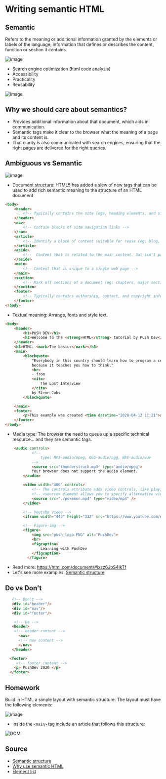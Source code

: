 # Writing semantic HTML

## Semantic

Refers to the meaning or additional information granted by the elements or labels of the language, information that defines or describes the content, function or section it contains.

![image](https://user-images.githubusercontent.com/36536646/79190140-1fa54c00-7de9-11ea-8d00-dd487cc1b330.png)

* Search engine optimization (html code analysis)
* Accessibility
* Practicality
* Reusability

![image](https://user-images.githubusercontent.com/36536646/79189977-bb828800-7de8-11ea-9147-53cf0ca4909d.png)

## Why we should care about semantics?

* Provides additional information about that document, which aids in communication.
* Semantic tags make it clear to the browser what the meaning of a page and its content is.
* That clarity is also communicated with search engines, ensuring that the right pages are delivered for the right queries.

## Ambiguous vs Semantic

![image](https://user-images.githubusercontent.com/36536646/79190057-ee2c8080-7de8-11ea-95e4-cee11d2c820b.png)

* Document structure: HTML5 has added a slew of new tags that can be used to add rich semantic meaning to the structure of an HTML document

```html
<body>
    <header>
        <!-- Typically contains the site logo, heading elements, and site navigation -->
    </header>
    <nav>
        <!-- Contain blocks of site navigation links -->
    </nav>
    <article>
        <!-- Identify a block of content suitable for reuse (eg: blog, article) -->
    </article>
    <aside>
        <!--  Content that is related to the main content. But isn't part of the primary flow of the page -->
    </aside>
    <main>
        <!-- Content that is unique to a single web page -->
    </main>
    <section>
        <!-- Mark off sections of a document (eg: chapters, major sections) -->
    </section>
    <footer>
        <!-- Typically contains authorship, contact, and copyright information -->
    </footer>
</body>
```
* Textual meaning: Arrange, fonts and style text.

```html
<body>
    <header>
        <h1>PUSH DEV</h1>
        <h2>Welcome to the <strong>HTML</strong> tutorial by Push Dev</h2>
    </header>
    <h3>HTML: <mark>The basics</mark></h3>
    <main>
        <blockquote>
            "Everybody in this country should learn how to program a computer...
            because it teaches you how to think."
            <br>
            - from
            <cite>
                The Lost Interview
            </cite>
            by Steve Jobs
        </blockquote>

    </main>
    <footer>
        <p>This example was created <time datetime="2020-04-12 11:21">at 11:21 AM</time></p>
    </footer>
</body>
```

* Media type:  The browser the need to queue up a specific technical resource... and they are semantic tags.

```html
    <audio controls>
            <!--
                type: MP3-audio/mpeg, OGG-audio/ogg, WAV-audio/wav
            -->
            <source src="thunderstruck.mp3" type="audio/mpeg">
            Your browser does not support the audio element.
        </audio>

        <video width="400" controls>
            <!-- The controls attribute adds video controls, like play, pause, and volume.-->
            <!-- <source> element allows you to specify alternative video files which the browser may choose from. The browser will use the first recognized format.-->
            <source src="./pokemon.mp4" type="video/mp4" />
        </video>

        <!-- Youtube video -->
        <iframe width="443" height="332" src="https://www.youtube.com/embed/wZZ7oFKsKzY" frameborder="0" allow="accelerometer; autoplay; encrypted-media; gyroscope; picture-in-picture" allowfullscreen></iframe>

        <!-- Figure-img -->
        <figure>
            <img src="push_logo.PNG" alt="PushDev">
            <br>
            <figcaption>
                Learning with PushDev
            </figcaption>
          </figure>
```

* Read more: https://html.com/document/#ixzz6JbS4IkTf
* Let's see more examples: [Semantic structure](https://www.internetingishard.com/html-and-css/semantic-html/)

## Do vs Don't

```html
   <!-- Don't -->
   <div id="header"/>
   <div id="nav"/>
   <div id="footer"/>

    <!-- Do -->
   <header>
    <!-- header content -->
      <nav>
      <!-- nav content -->
      </nav>
   </header>

  <footer>
     <!-- footer content -->
    <p> PushDev 2020 </p>
  </footer>
```

## Homework

Build in HTML a simple layout with semantic structure. The layout must have the following elements:

![image](https://user-images.githubusercontent.com/36536646/79253891-88bcac00-7e49-11ea-8a6f-4ed64a99113b.png)

* Inside the ```<main>``` tag include an article that follows this structure:

![DOM](https://user-images.githubusercontent.com/36536646/79254810-e69dc380-7e4a-11ea-9f5e-75c6b8efec0b.png)

## Source

* [Semantic structure](https://www.internetingishard.com/html-and-css/semantic-html/)
* [Why use semantic HTML](https://www.lifewire.com/why-use-semantic-html-3468271)
* [Element list](https://developer.mozilla.org/es/docs/HTML/HTML5/HTML5_lista_elementos)
